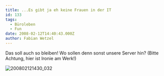 ```yaml
---
title: ...Es gibt ja eh keine Frauen in der IT
id: 133
tags:
  - Büroleben
  - Fun
date: 2008-02-12T14:40:43.000Z
author: Fabian Wetzel
---
```


Das soll auch so bleiben! Wo sollen denn sonst unsere Server hin? (Bitte Achtung, hier ist Ironie am Werk!)

![200802121430_032](https://az275061.vo.msecnd.net/blogmedia/2008/02/frauen_in_der_it.jpg)

